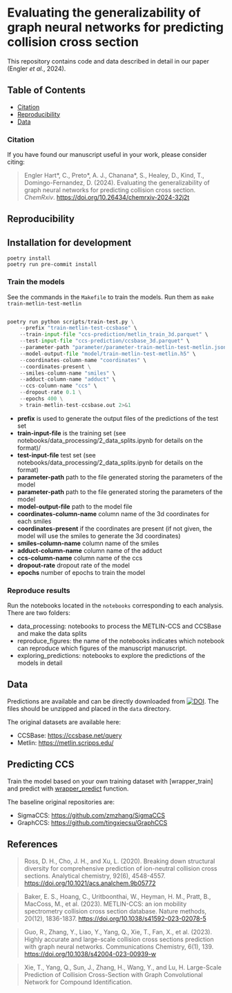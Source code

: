 # Evaluating the generalizability of graph neural networks for predicting collision cross section

This repository contains code and data described in detail in our paper (Engler *et al.*, 2024).

## Table of Contents

* [Citation](#citation)
* [Reproducibility](#reproducibility)
* [Data](#data)

### Citation
If you have found our manuscript useful in your work, please consider citing:

>  Engler Hart*, C., Preto*, A. J., Chanana*, S., Healey, D., Kind, T., Domingo-Fernandez, D. (2024).
Evaluating the generalizability of graph neural networks for predicting collision cross section. *ChemRxiv*. https://doi.org/10.26434/chemrxiv-2024-32j2t

## Reproducibility

## Installation for development

```shell
poetry install
poetry run pre-commit install
```

### Train the models

See the commands in the `Makefile` to train the models. Run them as `make train-metlin-test-metlin`

```python

poetry run python scripts/train-test.py \
	--prefix "train-metlin-test-ccsbase" \
	--train-input-file "ccs-prediction/metlin_train_3d.parquet" \
	--test-input-file "ccs-prediction/ccsbase_3d.parquet" \
	--parameter-path "parameter/parameter-train-metlin-test-metlin.json" \
	--model-output-file "model/train-metlin-test-metlin.h5" \
	--coordinates-column-name "coordinates" \
	--coordinates-present \
	--smiles-column-name "smiles" \
	--adduct-column-name "adduct" \
	--ccs-column-name "ccs" \
	--dropout-rate 0.1 \
	--epochs 400 \
	> train-metlin-test-ccsbase.out 2>&1

```
- **prefix** is used to generate the output files of the predictions of the test set
- **train-input-file** is the training set (see notebooks/data_processing/2_data_splits.ipynb for details on the format)/
- **test-input-file** test set (see notebooks/data_processing/2_data_splits.ipynb for details on the format)
- **parameter-path** path to the file generated storing the parameters of the model
- **parameter-path** path to the file generated storing the parameters of the model
- **model-output-file** path to the model file
- **coordinates-column-name** column name of the 3d coordinates for each smiles
- **coordinates-present** if the coordinates are present (if not given, the model will use the smiles to generate the 3d coordinates)
- **smiles-column-name** column name of the smiles
- **adduct-column-name** column name of the adduct
- **ccs-column-name** column name of the ccs
- **dropout-rate** dropout rate of the model
- **epochs** number of epochs to train the model


### Reproduce results

Run the notebooks located in the `notebooks` corresponding to each analysis.
There are two folders:
- data_processing: notebooks to process the METLIN-CCS and CCSBase and make the data splits
- reproduce_figures: the name of the notebooks indicates which notebook can reproduce which figures of the manuscript manuscript.
- exploring_predictions: notebooks to explore the predictions of the models in detail

## Data

Predictions are available and can be directly downloaded from [![DOI](https://zenodo.org/badge/DOI/10.5281/zenodo.11199061.svg)](https://doi.org/10.5281/zenodo.11199061). The files should be unzipped and placed in the `data` directory.

The original datasets are available here:
- CCSBase: https://ccsbase.net/query
- Metlin: https://metlin.scripps.edu/


## Predicting CCS
Train the model based on your own training dataset with [wrapper_train] and predict with [wrapper_predict](mol2ccs/train_and_predict.py#L23) function.

The baseline original repositories are:
- SigmaCCS: https://github.com/zmzhang/SigmaCCS
- GraphCCS: https://github.com/tingxiecsu/GraphCCS

## References
>  Ross, D. H., Cho, J. H., and Xu, L. (2020). Breaking down structural diversity for comprehensive prediction of ion-neutral collision cross sections. Analytical chemistry, 92(6), 4548-4557. https://doi.org/10.1021/acs.analchem.9b05772

> Baker, E. S., Hoang, C., Uritboonthai, W., Heyman, H. M., Pratt, B., MacCoss, M., et al. (2023). METLIN-CCS: an ion mobility spectrometry collision cross section database. Nature methods, 20(12), 1836-1837. https://doi.org/10.1038/s41592-023-02078-5

> Guo, R., Zhang, Y., Liao, Y., Yang, Q., Xie, T., Fan, X., et al. (2023). Highly accurate and large-scale collision cross sections prediction with graph neural networks. Communications Chemistry, 6(1), 139. https://doi.org/10.1038/s42004-023-00939-w

> Xie, T., Yang, Q., Sun, J., Zhang, H., Wang, Y., and Lu, H. Large-Scale Prediction of Collision Cross-Section with Graph Convolutional Network for Compound Identification.


